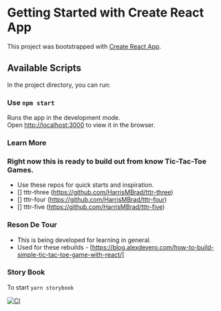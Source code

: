 # Getting Started with Create React App

This project was bootstrapped with [Create React App](https://github.com/facebook/create-react-app).

## Available Scripts

In the project directory, you can run:

### Use `npm start`

Runs the app in the development mode.\
Open [http://localhost:3000](http://localhost:3000) to view it in the browser.


### Learn More

### Right now this is ready to build out from know Tic-Tac-Toe Games.
 - Use these repos for quick starts and inspiration. 
 - [] tttr-three (https://github.com/HarrisMBrad/tttr-three)
 - [] tttr-four (https://github.com/HarrisMBrad/tttr-four)
 - [] tttr-five (https://github.com/HarrisMBrad/tttr-five)

### Reson De Tour

 - This is being developed for learning in general. 
 - Used for these rebuilds -  [https://blog.alexdevero.com/how-to-build-simple-tic-tac-toe-game-with-react/] 

### Story Book 
To start `yarn storybook`

[![CI](https://github.com/HarrisMBrad/ticktacado/actions/workflows/simple-workflow.yml/badge.svg)](https://github.com/HarrisMBrad/ticktacado/actions/workflows/simple-workflow.yml)
